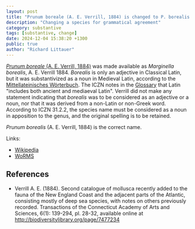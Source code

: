 ```yaml
---
layout: post
title: "Prunum boreale (A. E. Verrill, 1884) is changed to P. borealis (A. E. Verrill, 1884)"
description: "Changing a species for grammatical agreement"
category: substantive
tags: [substantive, change]
date: 2024-12-04 15:38:20 +1300
public: true
author: "Richard Littauer"
---
```


[_Prunum boreale_ (A. E. Verrill, 1884)](https://www.marinespecies.org/aphia.php?p=taxdetails&id=160011) was made available as _Marginella borealis_, A. E. Verrill 1884. _Borealis_ is only an adjective in Classical Latin, but it was substantivized as a noun in Medieval Latin, according to the [Mittellateinisches Wörterbuch](https://mlat.uzh.ch/dictionaries). The ICZN notes in the [Glossary](https://code.iczn.org/formation-and-treatment-of-names/article-30-gender-of-genus-group-names?frame=1) that Latin "includes both ancient and mediaeval Latin". Verrill did not make any statement indicating that _borealis_ was to be considered as an adjective or a noun, nor that it was derived from a non-Latin or non-Greek word. According to ICZN 31.2.2, the species name must be considered as a noun in apposition to the genus, and the original spelling is to be retained.

_Prunum borealis_ (A. E. Verrill, 1884) is the correct name.

Links:
- [Wikipedia](https://en.wikipedia.org/wiki/Prunum_boreale)
- [WoRMS](https://www.marinespecies.org/aphia.php?p=taxdetails&id=160011)

## References

- Verrill A. E. (1884). Second catalogue of mollusca recently added to the fauna of the New England Coast and the adjacent parts of the Atlantic, consisting mostly of deep sea species, with notes on others previously recorded. Transactions of the Connecticut Academy of Arts and Sciences, 6(1): 139-294, pl. 28-32, available online at http://biodiversitylibrary.org/page/7477234